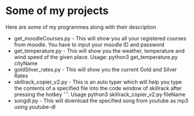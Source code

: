# Some of my projects
Here are some of my programmes along with their description
-  get_moodleCourses.py  - This will show you all your registered courses from moodle. You have to input your moodle ID and password
-  get_temperature.py  - This will show you the weather, temperature and wind speed of the given place. Usage: python3 get_temperature.py cityName
-  goldSilver_rates.py  - This will show you the current Gold and Silver Rates
-  skillrack_copier_v2.py  - This is an auto typer which will help you type the contents of a specified file into the code window of skillrack after pressing the hotkey '`'. Usage python3 skillrack_copier_v2.py fileName
-  songdl.py  - This will download the specified song from youtube as mp3 using youtube-dl
